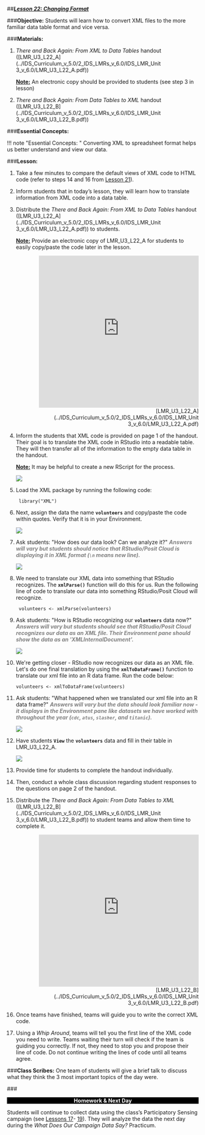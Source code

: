 ##***<u>Lesson 22: Changing Format</u>***

###**Objective:**
Students will learn how to convert XML files to the more familiar data table format and vice versa.

###**Materials:**
1. *There and Back Again: From XML to Data Tables* handout ([LMR_U3_L22_A](../IDS_Curriculum_v_5.0/2_IDS_LMRs_v_6.0/IDS_LMR_Unit 3_v_6.0/LMR_U3_L22_A.pdf))

    **<u>Note:</u>** An electronic copy should be provided to students (see step 3 in lesson)

2. *There and Back Again: From Data Tables to XML* handout ([LMR_U3_L22_B](../IDS_Curriculum_v_5.0/2_IDS_LMRs_v_6.0/IDS_LMR_Unit 3_v_6.0/LMR_U3_L22_B.pdf))

###**Essential Concepts:**

!!! note "Essential Concepts: "
    Converting XML to spreadsheet format helps us better understand and view our
    data.

###**Lesson:**
1. Take a few minutes to compare the default views of XML code to HTML code (refer to steps 14 and 16
from [Lesson 21](lesson21.md)).

2. Inform students that in today’s lesson, they will learn how to translate information from XML code
into a data table.

3. Distribute the *There and Back Again: From XML to Data Tables* handout ([LMR_U3_L22_A](../IDS_Curriculum_v_5.0/2_IDS_LMRs_v_6.0/IDS_LMR_Unit 3_v_6.0/LMR_U3_L22_A.pdf)) to students.

    **<u>Note:</u>** Provide an electronic copy of LMR_U3_L22_A for students to easily copy/paste the code later in the lesson.

    <div align="right"><iframe src="https://docs.google.com/viewerng/viewer?url=https://ids-curriculum.idsucla.org/IDS_Curriculum_v_5.0/2_IDS_LMRs_v_6.0/IDS_LMR_Unit 3_v_6.0/LMR_U3_L22_A.pdf&embedded=true" style=" width:420px;height:400px;" frameborder="0"></iframe><br>[LMR_U3_L22_A](../IDS_Curriculum_v_5.0/2_IDS_LMRs_v_6.0/IDS_LMR_Unit 3_v_6.0/LMR_U3_L22_A.pdf)</div>

4. Inform the students that XML code is provided on page 1 of the handout. Their goal is to
translate the XML code in RStudio into a readable table. They will then transfer all of the information to the empty data table in the handout.

    **<u>Note:</u>** It may be helpful to create a new RScript for the process.

    <img src="../../img/32204.png" />

5. Load the XML package by running the following code:

        library("XML")

6. Next, assign the data the name **```volunteers```** and copy/paste the code within quotes. Verify that it is in your Environment.

    <img src="../../img/32206.png" />

7. Ask students: "How does our data look? Can we analyze it?" <span style="color:grey">***Answers will vary but students should notice that RStudio/Posit Cloud is displaying it in XML format (```\n``` means new line).***</span>

    <img src="../../img/32207.png" />

8. We need to translate our XML data into something that RStudio recognizes. The **```xmlParse()```** function will do this for us. Run the following line of code to translate our data into something RStudio/Posit Cloud will recognize.

        volunteers <- xmlParse(volunteers)

9. Ask students: "How is RStudio recognizing our **```volunteers```** data now?" <span style="color:grey">***Answers will vary but students should see that RStudio/Posit Cloud recognizes our data as an XML file. Their Environment pane should show the data as an 'XMLInternalDocument'.***</span>

    <img src="../../img/32209.png" />

10. We're getting closer - RStudio now recognizes our data as an XML file. Let's do one final translation by using the **```xmlToDataFrame()```** function to translate our xml file into an R data frame. Run the code below:

        volunteers <- xmlToDataFrame(volunteers)

11. Ask students: "What happened when we translated our xml file into an R data frame?" <span style="color:grey">***Answers will vary but the data should look familiar now - it displays in the Environment pane like datasets we have worked with throughout the year (```cdc```, ```atus```, ```slasher```, and ```titanic```).***</span>

    <img src="../../img/32211.png" />

12. Have students **```View```** the **```volunteers```** data and fill in their table in LMR_U3_L22_A.

    <img src="../../img/32212.png" />

13. Provide time for students to complete the handout individually.

14. Then, conduct a whole class discussion regarding student responses to the questions on page 2
of the handout.

15. Distribute the *There and Back Again: From Data Tables to XML* ([LMR_U3_L22_B](../IDS_Curriculum_v_5.0/2_IDS_LMRs_v_6.0/IDS_LMR_Unit 3_v_6.0/LMR_U3_L22_B.pdf)) to student teams
and allow them time to complete it.
    <div align="right"><iframe src="https://docs.google.com/viewerng/viewer?url=https://ids-curriculum.idsucla.org/IDS_Curriculum_v_5.0/2_IDS_LMRs_v_6.0/IDS_LMR_Unit 3_v_6.0/LMR_U3_L22_B.pdf&embedded=true" style=" width:420px;height:400px;" frameborder="0"></iframe><br>[LMR_U3_L22_B](../IDS_Curriculum_v_5.0/2_IDS_LMRs_v_6.0/IDS_LMR_Unit 3_v_6.0/LMR_U3_L22_B.pdf)</div>

16. Once teams have finished, teams will guide you to write the correct XML code.

17. Using a *Whip Around*, teams will tell you the first line of the XML code you need to write. Teams
waiting their turn will check if the team is guiding you correctly. If not, they need to stop you and
propose their line of code. Do not continue writing the lines of code until all teams agree.

###**Class Scribes:**
One team of students will give a brief talk to discuss what they think the 3 most important topics of the
day were.

###<p style="background: black; color: white; text-align: center;">**Homework & Next Day**</p>
Students will continue to collect data using the class’s Participatory Sensing campaign (see [Lessons 17](lesson17.md)-
[19](lesson19.md)). They will analyze the data the next day during the *What Does Our Campaign Data Say?* Practicum.